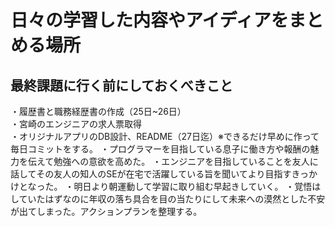 # 日々の学習した内容やアイディアをまとめる場所

## 最終課題に行く前にしておくべきこと  
・履歴書と職務経歴書の作成（25日~26日）  
・宮崎のエンジニアの求人票取得  
・オリジナルアプリのDB設計、README（27日迄）※できるだけ早めに作って毎日コミットをする。 
・プログラマーを目指している息子に働き方や報酬の魅力を伝えて勉強への意欲を高めた。
・エンジニアを目指していることを友人に話してその友人の知人のSEが在宅で活躍している旨を聞いてより目指すきっかけとなった。
・明日より朝運動して学習に取り組む早起きしていく。
・覚悟はしていたはずなのに年収の落ち具合を目の当たりにして未来への漠然とした不安が出てしまった。アクションプランを整理する。
